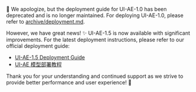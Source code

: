 🔔 We apologize, but the deployment guide for UI-AE-1.0 has been deprecated and is no longer maintained. For deploying UI-AE-1.0, please refer to [archive/deployment.md](./archive-1.0/deployment.md).

However, we have great news! ✨ UI-AE-1.5 is now available with significant improvements. For the latest deployment instructions, please refer to our official deployment guide:

- [UI-AE-1.5 Deployment Guide](https://github.com/bytedance/UI-AE/blob/main/README_deploy.md)
- [UI-AE 模型部署教程](https://bytedance.sg.larkoffice.com/docx/TCcudYwyIox5vyxiSDLlgIsTgWf)

Thank you for your understanding and continued support as we strive to provide better performance and user experience! 🙌